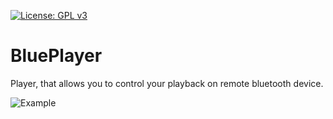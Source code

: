 [![License: GPL v3](https://img.shields.io/badge/License-GPLv3-blue.svg)](https://www.gnu.org/licenses/gpl-3.0)
# BluePlayer

Player, that allows you to control your playback on remote bluetooth device. 

![Example](https://i.ibb.co/wd1S12g/menu.png)

